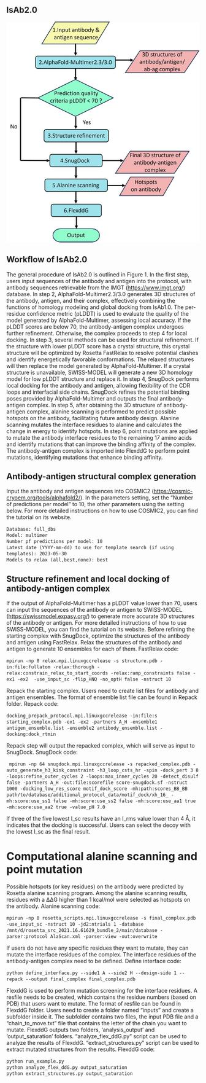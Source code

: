 ## IsAb2.0
<img src="https://github.com/zeysun/IsAb2.0/blob/main/Workflow.jpg">

## Workflow of IsAb2.0
The general procedure of IsAb2.0 is outlined in Figure 1. In the first step, users input sequences of the antibody and antigen into the protocol, with antibody sequences retrievable from the IMGT (https://www.imgt.org/) database. In step 2, AlphaFold-Multimer2.3/3.0 generates 3D structures of the antibody, antigen, and their complex, effectively combining the functions of homology modeling and global docking from IsAb1.0. The per-residue confidence metric (pLDDT) is used to evaluate the quality of the model generated by AlphaFold-Multimer, assessing local accuracy. If the pLDDT scores are below 70, the antibody-antigen complex undergoes further refinement. Otherwise, the complex proceeds to step 4 for local docking. In step 3, several methods can be used for structural refinement. If the structure with lower pLDDT score has a crystal structure, this crystal structure will be optimized by Rosetta FastRelax to resolve potential clashes and identify energetically favorable conformations. The relaxed structures will then replace the model generated by AlphaFold-Multimer. If a crystal structure is unavailable, SWISS-MODEL will generate a new 3D homology model for low pLDDT structure and replace it. In step 4, SnugDock performs local docking for the antibody and antigen, allowing flexibility of the CDR loops and interfacial side chains. SnugDock refines the potential binding poses provided by AlphaFold-Multimer and outputs the final antibody-antigen complex. In step 5, after obtaining the 3D structure of antibody-antigen complex, alanine scanning is performed to predict possible hotspots on the antibody, facilitating future antibody design. Alanine scanning mutates the interface residues to alanine and calculates the change in energy to identify hotspots. In step 6, point mutations are applied to mutate the antibody interface residues to the remaining 17 amino acids and identify mutations that can improve the binding affinity of the complex. The antibody-antigen complex is imported into FlexddG to perform point mutations, identifying mutations that enhance binding affinity.

## Antibody-antigen structural complex generation
Input the antibody and antigen sequences into COSMIC2 (https://cosmic-cryoem.org/tools/alphafold2/). In the parameters setting, set the “Number of predictions per model” to 10, the other parameters using the setting below. For more detailed instructions on how to use COSMIC2, you can find the tutorial on its website.
```
Database: full_dbs
Model: multimer
Number pf predictions per model: 10
Latest date (YYYY-mm-dd) to use for template search (if using templates): 2023-05-30
Models to relax (all,best,none): best
```

## Structure refinement and local docking of antibody-antigen complex
If the output of AlphaFold-Multimer has a pLDDT value lower than 70, users can input the sequences of the antibody or antigen to SWISS-MODEL (https://swissmodel.expasy.org/) to generate more accurate 3D structures of the antibody or antigen. For more detailed instructions of how to use SWISS-MODEL, you can find the tutorial on its website.
Before refining the starting complex with SnugDock, optimize the structures of the antibody and antigen using FastRelax. Relax the structures of the antibody and antigen to generate 10 ensembles for each of them. FastRelax code:
```
mpirun -np 8 relax.mpi.linuxgccrelease -s structure.pdb -in:file:fullatom -relax:thorough -relax:constrain_relax_to_start_coords -relax:ramp_constraints false -ex1 -ex2  -use_input_sc -flip_HNQ -no_optH false -nstruct 10
```
Repack the starting complex. Users need to create list files for antibody and antigen ensembles. The format of ensemble list file can be found in Repack folder. Repack code:
```
docking_prepack_protocol.mpi.linuxgccrelease -in:file:s starting_complex.pdb -ex1 -ex2 -partners A_H -ensemble1 antigen_ensemble.list -ensemble2 antibody_ensemble.list -docking:dock_rtmin
```

Repack step will output the repacked complex, which will serve as input to SnugDock. SnugDock code:
```
 mpirun -np 64 snugdock.mpi.linuxgccrelease -s repacked_complex.pdb -auto_generate_h3_kink_constraint -h3_loop_csts_hr -spin -dock_pert 3 8 -loops:refine_outer_cycles 2 -loops:max_inner_cycles 20 -detect_disulf false -partners A_H -out:file:scorefile score-snugdock.sf -nstruct 1000 -docking_low_res_score motif_dock_score -mh:path:scores_BB_BB path/to/database/additional_protocol_data/motif_dock/xh_16_ -mh:score:use_ss1 false -mh:score:use_ss2 false -mh:score:use_aa1 true -mh:score:use_aa2 true -value_pH 7.0
```
If three of the five lowest I_sc results have an I_rms value lower than 4 Å, it indicates that the docking is successful. Users can select the decoy with the lowest I_sc as the final result.


# Computational alanine scanning and point mutation
Possible hotspots (or key residues) on the antibody were predicted by Rosetta alanine scanning program. Among the alanine scanning results, residues with a ΔΔG higher than 1 kcal/mol were selected as hotspots on the antibody. Alanine scanning code:
```
mpirun -np 8 rosetta_scripts.mpi.linuxgccrelease -s final_complex.pdb -use_input_sc -nstruct 10 -jd2:ntrials 1 -database /mnt/d/rosetta_src_2021.16.61629_bundle_2/main/database -parser:protocol AlaScan.xml -parser:view -out:overwrite
```

If users do not have any specific residues they want to mutate, they can mutate the interface residues of the complex. The interface residues of the antibody-antigen complex need to be defined. Define interface code:
```
python define_interface.py --side1 A --side2 H --design-side 1 --repack --output final_complex final_complex.pdb
```

FlexddG is used to perform mutation screening for the interface residues. A resfile needs to be created, which contains the residue numbers (based on PDB) that users want to mutate. The format of resfile can be found in FlexddG folder. Users need to create a folder named “inputs” and create a subfolder inside it. The subfolder contains two files, the input PDB file and a “chain_to_move.txt” file that contains the letter of the chain you want to mutate. FlexddG outputs two folders, ‘analysis_output’ and ‘output_saturation’ folders. “analyze_flex_ddG.py” script can be used to analyze the results of FlexddG. “extract_structures.py” script can be used to extract mutated structures from the results. FlexddG code:
```
python run_example.py
python analyze_flex_ddG.py output_saturation
python extract_structures.py output_saturation
```
